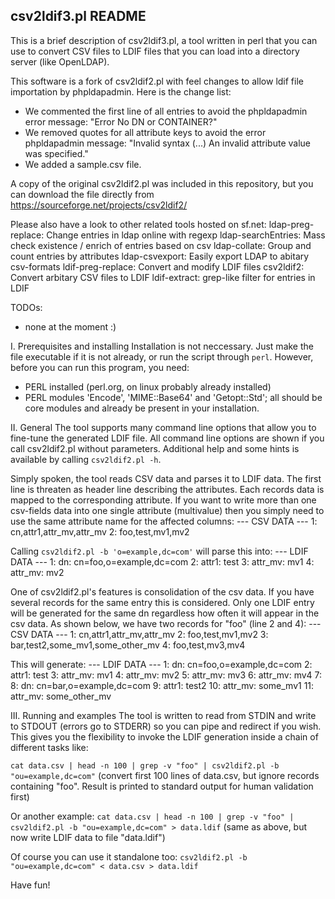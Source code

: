 csv2ldif3.pl README
-------------------

This is a brief description of csv2ldif3.pl, a tool written in perl
that you can use to convert CSV files to LDIF files that you can
load into a directory server (like OpenLDAP).

This software is a fork of csv2ldif2.pl with feel changes to allow ldif file importation by phpldapadmin.
Here is the change list:
- We commented the first line of all entries to avoid the phpldapadmin error message: "Error No DN or CONTAINER?"
- We removed quotes for all attribute keys to avoid the error phpldapadmin message: "Invalid syntax (...) An invalid attribute value was specified."
- We added a sample.csv file.

A copy of the original csv2ldif2.pl was included in this repository, but you can download the file directly from https://sourceforge.net/projects/csv2ldif2/

Please also have a look to other related tools hosted on sf.net:
ldap-preg-replace:  Change entries in ldap online with regexp
ldap-searchEntries: Mass check existence / enrich of entries based on csv
ldap-collate:       Group and count entries by attributes
ldap-csvexport:     Easily export LDAP to abitary csv-formats
ldif-preg-replace:  Convert and modify LDIF files
csv2ldif2:          Convert arbitary CSV files to LDIF
ldif-extract:       grep-like filter for entries in LDIF


TODOs:
- none at the moment :)

I. Prerequisites and installing
Installation is not neccessary. Just make the file executable
if it is not already, or run the script through `perl`.
However, before you can run this program, you need:
  * PERL installed (perl.org, on linux probably already installed)
  * PERL modules 'Encode', 'MIME::Base64' and 'Getopt::Std'; all should be core
    modules and already be present in your installation.


II. General
The tool supports many command line options that allow you to fine-tune
the generated LDIF file.
All command line options are shown if you call csv2ldif2.pl without
parameters.
Additional help and some hints is available by calling `csv2ldif2.pl -h`.

Simply spoken, the tool reads CSV data and parses it to LDIF data.
The first line is threaten as header line describing the attributes.
Each records data is mapped to the corresponding attribute.
If you want to write more than one csv-fields data into one
single attribute (multivalue) then you simply need to use the same attribute
name for the affected columns:
--- CSV DATA ---
1:   cn,attr1,attr_mv,attr_mv
2:   foo,test,mv1,mv2

Calling `csv2ldif2.pl -b 'o=example,dc=com'` will parse this into:
--- LDIF DATA ---
1:   dn: cn=foo,o=example,dc=com
2:   attr1: test
3:   attr_mv: mv1
4:   attr_mv: mv2

One of csv2ldif2.pl's features is consolidation of the csv data.
If you have several records for the same entry this is considered.
Only one LDIF entry will be generated for the same dn regardless how often
it will appear in the csv data. As shown below, we have two records
for "foo" (line 2 and 4):
--- CSV DATA ---
1:   cn,attr1,attr_mv,attr_mv
2:   foo,test,mv1,mv2
3:   bar,test2,some_mv1,some_other_mv
4:   foo,test,mv3,mv4

This will generate:
--- LDIF DATA ---
1:   dn: cn=foo,o=example,dc=com
2:   attr1: test
3:   attr_mv: mv1
4:   attr_mv: mv2
5:   attr_mv: mv3
6:   attr_mv: mv4
7:
8:   dn: cn=bar,o=example,dc=com
9:   attr1: test2
10:  attr_mv: some_mv1
11:  attr_mv: some_other_mv


III. Running and examples
The tool is written to read from STDIN and write to STDOUT (errors go
to STDERR) so you can pipe and redirect if you wish. This gives you
the flexibility to invoke the LDIF generation inside a chain
of different tasks like:

`cat data.csv | head -n 100 | grep -v "foo" | csv2ldif2.pl -b "ou=example,dc=com"`
(convert first 100 lines of data.csv, but ignore records containing "foo".
 Result is printed to standard output for human validation first)

Or another example:
`cat data.csv | head -n 100 | grep -v "foo"
              | csv2ldif2.pl -b "ou=example,dc=com" > data.ldif`
(same as above, but now write LDIF data to file "data.ldif")

Of course you can use it standalone too:
`csv2ldif2.pl -b "ou=example,dc=com" < data.csv > data.ldif`

Have fun!
